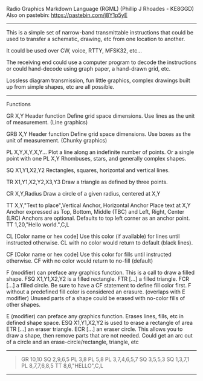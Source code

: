 Radio Graphics Markdown Language (RGML)
(Phillip J Rhoades - KE8GGD)
Also on pastebin: https://pastebin.com/j8Y1p5yE

----------------------------------

This is a simple set of narrow-band transmittable instructions that could be
used to transfer a schematic, drawing, etc from one location to another.

It could be used over CW, voice, RTTY, MFSK32, etc...

The receiving end could use a computer program to decode the instructions
or could hand-decode using graph paper, a hand-drawn grid, etc.

Lossless diagram transmission, fun little graphics, complex drawings built
up from simple shapes, etc are all possible.

----------------------------------

Functions

GR X,Y
	Header function
	Define grid space dimensions. Use lines as the unit of measurement. (Line graphics)

GRB X,Y
	Header function
	Define grid space dimensions. Use boxes as the unit of measurement. (Chunky graphics)

PL X,Y,X,Y,X,Y... 
	Plot a line along an indefinite number of points.
	Or a single point with one PL X,Y
	Rhombuses, stars, and generally complex shapes.

SQ X1,Y1,X2,Y2
	Rectangles, squares, horizontal and vertical lines.

TR X1,Y1,X2,Y2,X3,Y3
	Draw a triangle as defined by three points.

CR X,Y,Radius
	Draw a circle of a given radius, centered at X,Y

TT X,Y,"Text to place",Vertical Anchor, Horizontal Anchor
	Place text at X,Y
	Anchor expressed as Top, Bottom, Middle (TBC) and Left, Right, Center (LRC)
		Anchors are optional. Defaults to top left corner as an anchor point.
	TT 1,20,"Hello world.",C,L

CL [Color name or hex code]
	Use this color (if available) for lines until instructed otherwise.
	CL with no color would return to default (black lines).

CF [Color name or hex code]
	Use this color for fills until instructed otherwise.
	CF with no color would return to no-fill (default)

F (modifier) can preface any graphics function.
	This is a call to draw a filled shape.
	FSQ X1,Y1,X2,Y2 is a filled rectangle.
	FTR [...] a filled triangle.
	FCR [...] a filled circle.
	Be sure to have a CF statement to define fill color first.
	F without a predefined fill color is considered an erasure. (overlaps with E modifier)
		Unused parts of a shape could be erased with no-color fills of other shapes.

E (modifier) can preface any graphics function.
	Erases lines, fills, etc in defined shape space.
	ESQ X1,Y1,X2,Y2 is used to erase a rectangle of area
	ETR [...] an eraser triangle.
	ECR [...] an eraser circle.
	This allows you to draw a shape, then remove parts that are not needed.
		Could get an arc out of a circle and an erase-circle/rectangle, triangle, etc

----------------------------------

> GR 10,10
> SQ 2,9,6,5
> PL 3,8
> PL 5,8
> PL 3,7,4,6,5,7
> SQ 3,5,5,3
> SQ 1,3,7,1
> PL 8,7,7,6,8,5
> TT 8,6,"HELLO",C,L

----------------------------------
